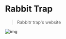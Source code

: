 # Rabbit Trap
> Rabbitr trap's website 

![img][screen1]


[screen1]: https://cloud.githubusercontent.com/assets/16429579/26428363/93450828-40e1-11e7-812e-ef93b4b18a16.png
 
